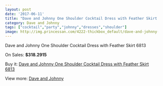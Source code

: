 ```yaml
---
layout: post
date: '2017-06-11'
title: "Dave and Johnny One Shoulder Cocktail Dress with Feather Skirt 6813"
category: Dave and Johnny
tags: ["cocktail","party","johnny","dresses","shoulder"]
image: http://img.princessan.com/4222-thickbox_default/dave-and-johnny-one-shoulder-cocktail-dress-with-feather-skirt-6813.jpg
---
```

Dave and Johnny One Shoulder Cocktail Dress with Feather Skirt 6813

On Sales: **$318.2915**
<a href="https://www.princessan.com/en/dave-and-johnny/1952-dave-and-johnny-one-shoulder-cocktail-dress-with-feather-skirt-6813.html"><amp-img layout="responsive" width="600" height="600" src="//img.princessan.com/4222-thickbox_default/dave-and-johnny-one-shoulder-cocktail-dress-with-feather-skirt-6813.jpg" alt="Dave and Johnny One Shoulder Cocktail Dress with Feather Skirt 6813 0" /></a>
<a href="https://www.princessan.com/en/dave-and-johnny/1952-dave-and-johnny-one-shoulder-cocktail-dress-with-feather-skirt-6813.html"><amp-img layout="responsive" width="600" height="600" src="//img.princessan.com/4223-thickbox_default/dave-and-johnny-one-shoulder-cocktail-dress-with-feather-skirt-6813.jpg" alt="Dave and Johnny One Shoulder Cocktail Dress with Feather Skirt 6813 1" /></a>

Buy it: [Dave and Johnny One Shoulder Cocktail Dress with Feather Skirt 6813](https://www.princessan.com/en/dave-and-johnny/1952-dave-and-johnny-one-shoulder-cocktail-dress-with-feather-skirt-6813.html "Dave and Johnny One Shoulder Cocktail Dress with Feather Skirt 6813")

View more: [Dave and Johnny](https://www.princessan.com/en/16-dave-and-johnny "Dave and Johnny")